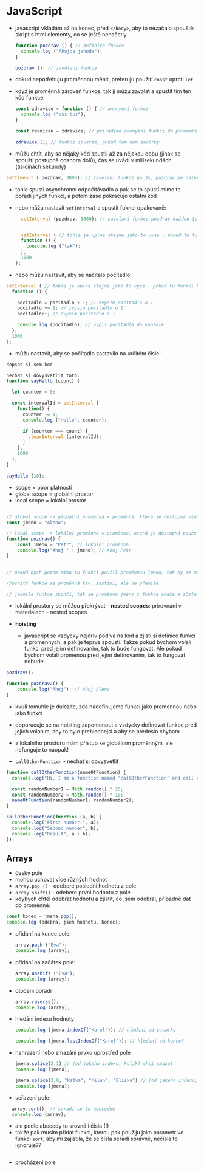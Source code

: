 # JavaScript

* javascript vkládám až na konec, před ``</body>``, aby to nezačalo spouštět skript s html elementy, co se ještě nenačetly

  ```javascript
  function pozdrav () { // definice funkce
    console.log ("Ahojda jahoda");
  }

  pozdrav (); // zavolani funkce
  ```

* dokud nepotřebuju proměnnou měnit, preferuju použití ``const`` oproti ``let``

* když je proměnná zároveň funkce, tak ji můžu zavolat a spustit tím ten kód funkce:

  ```javascript
  const zdravice = function () { // anonymni funkce
    console.log ("cus bus");
  }

  const reknicau = zdravice; // priradime anonymni funkci do promenne

  zdravice (); // funkci spustim, pokud tam dam zavorky
  ```

* můžu chtít, aby se nějaký kód spustil až za nějakou dobu (jinak se spouští postupně odshora dolů), čas se uvádí v milisekundách (tisícinách sekundy)

```javascript
setTimeout ( pozdrav, 3000); // zavolani funkce po 3s, pozdrav je nazev funkce BEZ zavorek
```
  * tohle spustí asynchronní odpočítávadlo a pak se to spustí mimo to pořadí jiných funkcí, a potom zase pokračuje ostatní kód

* nebo můžu nastavit ``setInterval`` a spustit fuknci opakovaně:

  ```javascript
    setInterval (pozdrav, 1000); // zavolani funkce pozdrav každou 1s


    setInterval ( // tohle je uplne stejne jako to vyse - pokud tu funkci budu pouzivat jen jednou, nema cenu ji davat jmeno - muzu ji tam vypsat rovnou
    function () {
      console.log ("tak");
    },
    1000
  );
  ```

* nebo můžu nastavit, aby se načítalo počítadlo:

```javascript
setInterval ( // tohle je uplne stejne jako to vyse - pokud tu funkci budu pouzivat jen jednou, nema cenu ji davat jmeno - muzu ji tam vypsat rovnou
  function () {

    pocitadlo = pocitadlo + 1; // zvysim pocitadlo o 1
    pocitadlo += 1; // zvysim pocitadlo o 1
    pocitadlo++; // zvysim pocitadlo o 1

    console.log (pocitadlo); // vypis pocitadla do konzole
  },
  1000
);
```

* můžu nastavit, aby se počítadlo zastavilo na určitém čísle:

```javascript
dopsat si sem kod
```



```javascript
nechat si dovysvetlit toto:
function sayHello (count) {

  let counter = 0;

  const intervalId = setInterval (
    function() {
      counter += 1;
      console.log ("Hello", counter);

      if (counter === count) {
        clearInterval (intervalId);
      }
    }, 
    1000
  );
}

sayHello (10);
```

* scope = obor platnosti
* global scope = globální prostor
* local scope = lokální prostor

```javascript

// global scope -> globální proměnná = proměnná, která je dostupná všude v kódu
const jmeno = "Alena";

// local scope -> lokální proměnná = proměnná, která je dostupná pouze v rámci funkce
function pozdrav() {
    const jmeno = "Petr"; // lokální proměnná
    console.log("Ahoj " + jmeno); // Ahoj Petr
}


// pokud bych potom mimo tu funkci použil proměnnou jméno, tak by se mi vytisklo Alena, protože globální proměnná nejde přepsat mimo funkci

//uvnitř funkce se proměnná tzv. zastíní, ale ne přepíše

// jakmile funkce skončí, tak se proměnná jméno z funkce smaže a zůstane ta globální proměnná
```
* lokální prostory se můžou překrývat - **nested scopes**:
prirovnani v materialech - nested scopes

* **hoisting**
  * javascript se vzdycky nejdriv podiva na kod a zjisti si definice funkci a promennych, a pak je teprve spousti. Takze pokud bychom volali funkci pred jejim definovanim, tak to bude fungovat. Ale pokud bychom volali promenou pred jejim definovanim, tak to fungovat nebude.

```javascript
pozdrav();

function pozdrav2() {
    console.log("Ahoj"); // Ahoj Alena
}
```
* kvuli tomuhle je dulezite, zda nadefinujeme funkci jako promennou nebo jako funkci

* doporucuje se na hoisting zapomenout a vzdycky definovat funkce pred jejich volanim, aby to bylo prehlednejsi a aby se predeslo chybam

* z lokálního prostoru mám přístup ke globálním proměnným, ale nefunguje to naopak!


* ```callOtherFunction``` - nechat si dovysvetlit

```javascript
function callOtherFunction(nameOfFunction) {
  console.log("Hi, I am a function named 'callOtherFunction' and call a function that someone threw to me as a parameter");

  const randomNumber1 = Math.random() * 20;
  const randomNumber2 = Math.random() * 10;
  nameOfFunction(randomNumber1, randomNumber2);
}

callOtherFunction(function (a, b) {
  console.log("First number:", a);
  console.log("Second number", b);
  console.log("Result", a + b);
});
```

## Arrays

* česky pole
* mohou uchovat více různých hodnot
* ``array.pop ()`` - odebere posledni hodnotu z pole
* ``array.shift()`` - odebere prvni hodnotu z pole
* kdybych chtěl odebrat hodnotu a zjistit, co jsem odebral, případně dát do proměnné:
```javascript
const konec = jmena.pop();
console.log (odebral jsem hodnotu, konec);
```

* přidání na konec pole:

  ```javascript
  array.push ("Eva");
  console.log (array);
  ```

* přidání na začátek pole:
  
  ```javascript
  array.unshift ("Eva");
  console.log (array);
  ```

* otočení pořadí
  ```javascript
  array.reverse();
  console.log (array);
  ```

* hledání indexu hodnoty
  ```javascript
  console.log (jmena.indexOf("Karel")); // hledani od zacatku

  console.log (jmena.lastIndexOf("Karel")); // hledani od konce?
  ```
* nahrazení nebo smazání prvku uprostřed pole

  ```javascript
  jmena.splice(2,1) // (od jakeho indexu, kolik) chci smazat
  console.log (jmena);

  jmena.splice(2,0, "Katka", "Milan", "Eliska") // (od jakeho indexu, kolik) chci nahradit
  console.log (jmena);
  ```

* seřazení pole

```javascript
  array.sort(); // seradi se to abecedne
  console.log (array);
```
  * ale podle abecedy to srovná i čísla (!)
  * takže pak musím přidat funkci, kterou pak použiju jako parametr ve funkci ``sort``, aby mi zajistila, že se čísla seřadí správně, nečísla to ignoruje??
  
```javascript

```  

* procházení pole
  